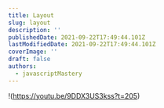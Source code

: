 ```yaml
---
title: Layout
slug: layout
description: ''
publishedDate: 2021-09-22T17:49:44.101Z
lastModifiedDate: 2021-09-22T17:49:44.101Z
coverImage: ''
draft: false
authors:
  - javascriptMastery
---
```


!(https://youtu.be/9DDX3US3kss?t=205)
